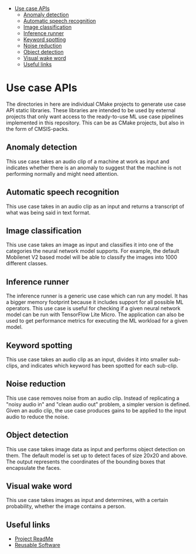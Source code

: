 - [Use case APIs](#use-case-apis)
  - [Anomaly detection](#anomaly-detection)
  - [Automatic speech recognition](#automatic-speech-recognition)
  - [Image classification](#image-classification)
  - [Inference runner](#inference-runner)
  - [Keyword spotting](#keyword-spotting)
  - [Noise reduction](#noise-reduction)
  - [Object detection](#object-detection)
  - [Visual wake word](#visual-wake-word)
  - [Useful links](#useful-links)

# Use case APIs

The directories in here are individual CMake projects to generate use case API static libraries.
These libraries are intended to be used by external projects that only want access to the
ready-to-use ML use case pipelines implemented in this repository. This can be as CMake projects,
but also in the form of CMSIS-packs.

## Anomaly detection

This use case takes an audio clip of a machine at work as input and indicates whether there is an
anomaly to suggest that the machine is not performing normally and might need attention.

## Automatic speech recognition

This use case takes in an audio clip as an input and returns a transcript of what was being said
in text format.

## Image classification

This use case takes an image as input and classifies it into one of the categories the neural
network model supports. For example, the default Mobilenet V2 based model will be able to
classify the images into 1000 different classes.

## Inference runner

The inference runner is a generic use case which can run any model. It has a bigger memory
footprint because it includes support for all possible ML operators. This use case is useful for
checking if a given neural network model can be run with TensorFlow Lite Micro. The application
can also be used to get performance metrics for executing the ML workload for a given model.

## Keyword spotting

This use case takes an audio clip as an input, divides it into smaller sub-clips, and indicates which
keyword has been spotted for each sub-clip.

## Noise reduction

This use case removes noise from an audio clip. Instead of replicating a "noisy audio in" and
"clean audio out" problem, a simpler version is defined. Given an audio clip, the use case produces
gains to be applied to the input audio to reduce the noise.

## Object detection

This use case takes image data as input and performs object detection on them. The default model is
set up to detect faces of size 20x20 and above. The output represents the coordinates of the
bounding boxes that encapsulate the faces.

## Visual wake word

This use case takes images as input and determines, with a certain probability, whether the image
contains a person.


## Useful links

* [Project ReadMe](../../../../Readme.md)
* [Reusable Software](../../../../Readme.md#reusable-software)


